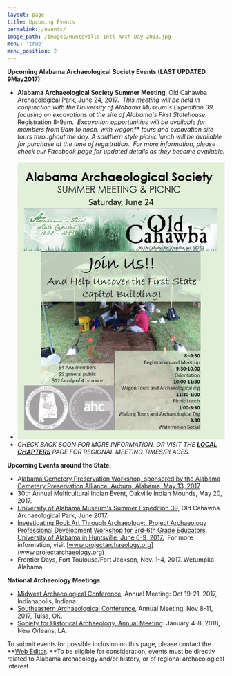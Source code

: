 ```yaml
---
layout: page
title: Upcoming Events
permalink: /events/
image_path: /images/Huntsville Intl Arch Day 2013.jpg
menu: 'true'
menu_position: 2
---
```



**Upcoming Alabama Archaeological Society Events (LAST UPDATED 9May2017):**

* **Alabama Archaeological Society Summer Meeting**, Old Cahawba Archaeological Park, June 24, 2017.&nbsp; *This meeting will be held in conjunction with the University of Alabama Museum's Expedition 39, focusing on excavations at the site of Alabama's First Statehouse.*&nbsp; Registration 8-9am. &nbsp;*Excavation opportunities will be available for members from 9am to noon, with wagon\*\* tours and excavation site tours throughout the day. A southern style picnic lunch will be available for purchase at the time of registration. &nbsp;For more information, please check our Facebook page for updated details as they become available. &nbsp;*
* ![](/uploads/versions/aas-summer-meeting-flyer-2017---x----720-960x---.jpg)
* *CHECK BACK SOON FOR MORE INFORMATION, OR VISIT THE [**LOCAL CHAPTERS**](https://alabamaarchaeology.org/local-chapters/) PAGE FOR REGIONAL MEETING TIMES/PLACES*.

**Upcoming Events around the State:**

* A[labama Cemetery Preservation Workshop, sponsored by the Alabama Cemetery Preservation Alliance. Auburn, Alabama, May 13, 2017](http://www.alabama-cemetery-preservation.com/acpa_conference.php)
* 30th Annual Multicultural Indian Event, Oakville Indian Mounds, May 20, 2017.
* [University of Alabama Museum's Summer Expedition 39](https://almnh.ua.edu/summer-expedition.html), Old Cahawba Archaeological Park, June 2017.
* [Investigating Rock Art Through Archaeology:&nbsp; Project Archaeology Professional Development Workshop for 3rd-6th Grade Educators, University of Alabama in Huntsville, June 6-9, 2017.](https://projectarchaeology.org/ai1ec_event/investigating-rock-art-through-archaeology?instance_id=644)&nbsp; For more information, visit [www.projectarchaeology.org](www.projectarchaeology.org)
* Frontier Days, Fort Toulouse/Fort Jackson, Nov. 1-4, 2017. Wetumpka Alabama.

**National Archaeology Meetings:**

* [Midwest Archaeological Conference](http://www.midwestarchaeology.org/2017-indianapolis-indiana), Annual Meeting: Oct 19-21, 2017, Indianapolis, Indiana.
* [Southeastern Archaeological Conference](http://www.southeasternarchaeology.org/annual-meeting/details/), Annual Meeting: Nov 8-11, 2017, Tulsa, OK.
* [Society for Historical Archaeology, Annual Meeting](https://sha.org/conferences/): January 4-8, 2018, New Orleans, LA.

To submit events for possible inclusion on this page, please contact the **[Web Editor](javascript:void(location.href='mailto:'+String.fromCharCode(115,105,112,101,115,46,101,114,105,99,64,103,109,97,105,108,46,99,111,109))).&nbsp;**To be eligible for consideration, events must be directly related to Alabama archaeology and/or history, or of regional archaeological interest.